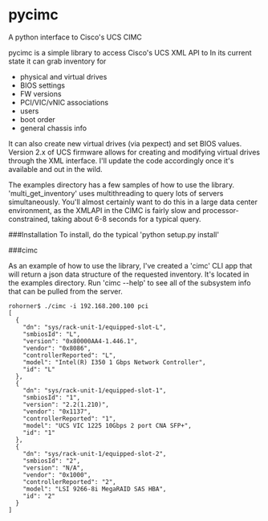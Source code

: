 pycimc
======

A python interface to Cisco's UCS CIMC

pycimc is a simple library to access Cisco's UCS XML API to 
In its current state it can grab inventory for
- physical and virtual drives
- BIOS settings
- FW versions
- PCI/VIC/vNIC associations
- users
- boot order
- general chassis info

It can also create new virtual drives (via pexpect) and set BIOS values. Version 2.x of UCS firmware allows for creating and modifying virtual drives through the XML interface. I'll update the code accordingly once it's available and out in the wild.

The examples directory has a few samples of how to use the library. 'multi_get_inventory' uses multithreading to query lots of servers simultaneously. You'll almost certainly want to do this in a large data center environment, as the XMLAPI in the CIMC is fairly slow and processor-constrained, taking about 6-8 seconds for a typical query.

###Installation
To install, do the typical 'python setup.py install'

###cimc

As an example of how to use the library, I've created a 'cimc' CLI app that will return a json data structure of the requested inventory. It's located in the examples directory. Run 'cimc --help' to see all of the subsystem info that can be pulled from the server.

```
rohorner$ ./cimc -i 192.168.200.100 pci
[
  {
    "dn": "sys/rack-unit-1/equipped-slot-L", 
    "smbiosId": "L", 
    "version": "0x80000AA4-1.446.1", 
    "vendor": "0x8086", 
    "controllerReported": "L", 
    "model": "Intel(R) I350 1 Gbps Network Controller", 
    "id": "L"
  }, 
  {
    "dn": "sys/rack-unit-1/equipped-slot-1", 
    "smbiosId": "1", 
    "version": "2.2(1.210)", 
    "vendor": "0x1137", 
    "controllerReported": "1", 
    "model": "UCS VIC 1225 10Gbps 2 port CNA SFP+", 
    "id": "1"
  }, 
  {
    "dn": "sys/rack-unit-1/equipped-slot-2", 
    "smbiosId": "2", 
    "version": "N/A", 
    "vendor": "0x1000", 
    "controllerReported": "2", 
    "model": "LSI 9266-8i MegaRAID SAS HBA", 
    "id": "2"
  }
]
```
